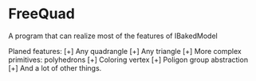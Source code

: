 # FreeQuad
A program that can realize most of the features of IBakedModel

Planed features:
[+] Any quadrangle
[+] Any triangle
[+] More complex primitives: polyhedrons
[+] Coloring vertex
[+] Poligon group abstraction
[+] And a lot of other things.
